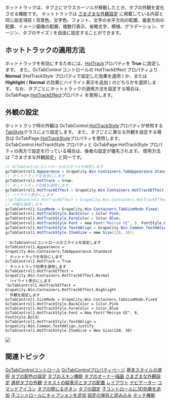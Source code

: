 ホットトラックは、タブ上にマウスカーソルが移動したとき、タブの外観を変化させる機能です。
ホットトラックは [さまざまな外観設定](gcdocsite__documentlink?toc-item-id=49A0566F-D2F0-4BCD-AC34-CCF5AAD63F6A) に掲載している内容と同じ設定項目 ( 背景色、文字色、フォント、文字の水平方向の配置、垂直方向の配置、イメージ画像の配置、複数行表示、省略文字、模様、グラデーション、マージン、タブのサイズ ) を自由に設定することができます。

## ホットトラックの適用方法

ホットトラックを有効にするためには、[HotTrack](gcdocsite__documentlink?toc-item-id=1ea58741-2a0c-4af9-bbb6-ce1205fe3af0)プロパティを **True** に設定します。
また、GcTabControl コントロールの HotTrackEffect プロパティより **Normal** (HotTrackStyle プロパティで設定した効果を適用 ) か、または **Highlight** ( **Normal** の効果にハイライト表示を追加 ) のどちらかを選択します。 なお、タブごとにホットトラックの適用方法を設定する場合は、GcTabPage.[HotTrackEffect](gcdocsite__documentlink?toc-item-id=5b2b654f-8f0b-47e6-bac1-7d66954f4ae1)プロパティ を使用します。

## 外観の設定

ホットトラック時の外観は GcTabControl.[HotTrackStyle](gcdocsite__documentlink?toc-item-id=69d74054-d3f6-444c-9f97-83e99eb34d95)プロパティが参照する [TabStyle](gcdocsite__documentlink?toc-item-id=af13b5ac-2bff-459d-a458-70067333eeda)クラスにより設定します。
また、タブごとに異なる外観を設定する場合は GcTabPage.[HotTrackStyle](gcdocsite__documentlink?toc-item-id=92e738e3-7fd4-4fdd-9c09-1be56ffd28bd)プロパティを使用します。GcTabControl.HotTrackStyle プロパティと GcTabPage.HotTrackStyle プロパティの両方で設定を行っている場合は、後者の設定が優先されます。
使用方法は「さまざまな外観設定」と同一です。

```csharp
// GcTabControlコントロールのスタイルを設定します 
gcTabControl1.Appearance = GrapeCity.Win.Containers.TabAppearance.Standard;
// ホットトラックを有効にします
gcTabControl1.HotTrack = true;
// ホットトラック効果を適用します
gcTabControl1.HotTrackEffect = GrapeCity.Win.Containers.HotTrackEffect.Normal;
// ハイライト表示にします
//gcTabControl1.HotTrackEffect = GrapeCity.Win.Containers.HotTrackEffect.Highlight;
// 外観を設定します
gcTabControl1.SizeMode = GrapeCity.Win.Containers.TabSizeMode.Fixed;
gcTabControl1.HotTrackStyle.BackColor = Color.Pink;
gcTabControl1.HotTrackStyle.ForeColor = Color.Blue;
gcTabControl1.HotTrackStyle.Font = new Font("Meiryo UI", 9, FontStyle.Bold);
gcTabControl1.HotTrackStyle.TextHAlign = GrapeCity.Win.Common.TextHAlign.Justify;
gcTabControl1.HotTrackStyle.ItemSize = new Size(120, 30);
```

```vbnet
' GcTabControlコントロールのスタイルを設定します 
GcTabControl1.Appearance = GrapeCity.Win.Containers.TabAppearance.Standard
' ホットトラックを有効にします
GcTabControl1.HotTrack = True
' ホットトラック効果を適用します
GcTabControl1.HotTrackEffect = GrapeCity.Win.Containers.HotTrackEffect.Normal
' ハイライト表示にします
'GcTabControl1.HotTrackEffect = GrapeCity.Win.Containers.HotTrackEffect.Highlight
' 外観を設定します
GcTabControl1.SizeMode = GrapeCity.Win.Containers.TabSizeMode.Fixed
GcTabControl1.HotTrackStyle.BackColor = Color.Pink
GcTabControl1.HotTrackStyle.ForeColor = Color.Blue
GcTabControl1.HotTrackStyle.Font = New Font("Meiryo UI", 9, FontStyle.Bold)
GcTabControl1.HotTrackStyle.TextHAlign = GrapeCity.Win.Common.TextHAlign.Justify
GcTabControl1.HotTrackStyle.ItemSize = New Size(120, 30)
```

![](/DOCUMENT_SITE_LINK_PREFIX_HERE/document-site-files/images/06fadbb1-c461-433a-b385-ae4966e56069/images/gctabcontrol.xhottrack.png)

## 関連トピック

[GcTabControlコントロール](gcdocsite__documentlink?toc-item-id=41227543-a14d-488d-96ed-f61052baefe4)
[GcTabControlプロパティページ](gcdocsite__documentlink?toc-item-id=efa23818-5935-4782-b15f-d569b7e29b96)
[基本スタイルの選択](gcdocsite__documentlink?toc-item-id=d3383196-0370-43c3-81b0-9776401b2fb2)
[タブの配色の設定](gcdocsite__documentlink?toc-item-id=8c33c00d-4354-45ae-8e79-70d4a1989154)
[タブのスキン機能](gcdocsite__documentlink?toc-item-id=81d08d1b-9847-49f3-be16-bae8e29ce292)
[タブのオーナー描画](gcdocsite__documentlink?toc-item-id=6cb28b65-38ce-45e7-b316-264be84f4931)
[さまざまな外観設定](gcdocsite__documentlink?toc-item-id=49a0566f-d2f0-4bcd-ac34-ccf5aad63f6a)
[選択タブの外観](gcdocsite__documentlink?toc-item-id=d1881619-641e-4fd0-987c-725f6d5be46f)
[テキストの縦表示とタブの配置](gcdocsite__documentlink?toc-item-id=10779bdf-648f-4726-b1b7-8c667d9c298f)
[レイアウト](gcdocsite__documentlink?toc-item-id=8355cd6d-2680-46ba-8b93-45f9f78641ca)
[ナビゲーター](gcdocsite__documentlink?toc-item-id=6f08a71f-3686-425b-a05c-06904a4d5863)
[コマンドアイコン](gcdocsite__documentlink?toc-item-id=f6ed8101-373a-460d-9c49-2411ea9f3622)
[タブの閉じるボタン](gcdocsite__documentlink?toc-item-id=33511d7b-e5b5-49b9-b6b5-56b9e60248b4)
[タブの固定](gcdocsite__documentlink?toc-item-id=cf9cfd30-1f6b-4b60-a4b7-e27537314787)
[子コントロールに3D効果を追加](gcdocsite__documentlink?toc-item-id=0b8155fb-6291-4643-ae44-d8394db354d4)
[子コントロールにキャプションを追加](gcdocsite__documentlink?toc-item-id=aa6f3293-b8ff-4384-bd8b-3dd7b1959653)
[設定の保存と読み込み](gcdocsite__documentlink?toc-item-id=e7896040-1f11-4e6f-a21c-e68c7ef976f4)
[タッチ機能](gcdocsite__documentlink?toc-item-id=b8c674c4-9924-4bb8-a7f5-ac5d34a65c70)